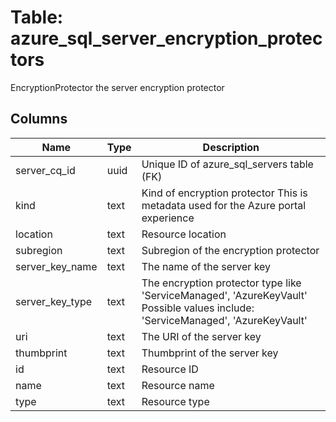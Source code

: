 
# Table: azure_sql_server_encryption_protectors
EncryptionProtector the server encryption protector
## Columns
| Name        | Type           | Description  |
| ------------- | ------------- | -----  |
|server_cq_id|uuid|Unique ID of azure_sql_servers table (FK)|
|kind|text|Kind of encryption protector This is metadata used for the Azure portal experience|
|location|text|Resource location|
|subregion|text|Subregion of the encryption protector|
|server_key_name|text|The name of the server key|
|server_key_type|text|The encryption protector type like 'ServiceManaged', 'AzureKeyVault' Possible values include: 'ServiceManaged', 'AzureKeyVault'|
|uri|text|The URI of the server key|
|thumbprint|text|Thumbprint of the server key|
|id|text|Resource ID|
|name|text|Resource name|
|type|text|Resource type|
